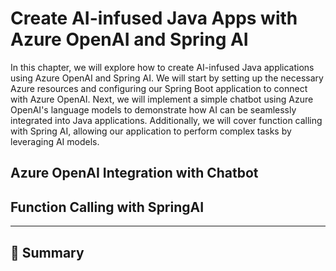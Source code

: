 # Create AI-infused Java Apps with Azure OpenAI and Spring AI

In this chapter, we will explore how to create AI-infused Java applications using Azure OpenAI and Spring AI. We will start by setting up the necessary Azure resources and configuring our Spring Boot application to connect with Azure OpenAI. Next, we will implement a simple chatbot using Azure OpenAI's language models to demonstrate how AI can be seamlessly integrated into Java applications. Additionally, we will cover function calling with Spring AI, allowing our application to perform complex tasks by leveraging AI models. 



## Azure OpenAI Integration with Chatbot



## Function Calling with SpringAI




---


## :notebook_with_decorative_cover: Summary

